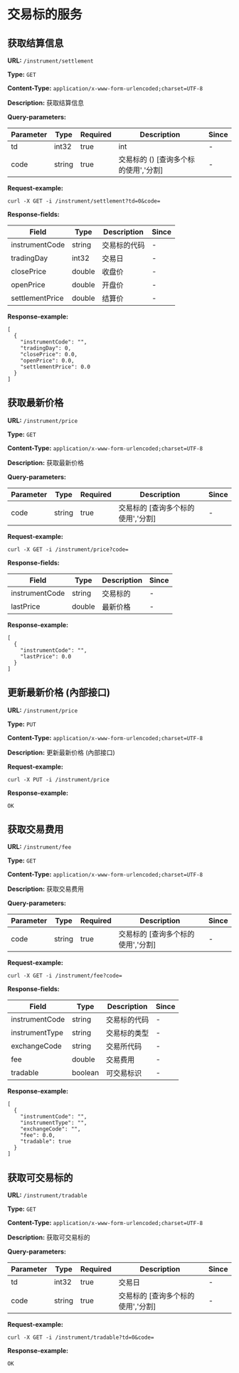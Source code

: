 
# 交易标的服务
## 获取结算信息

**URL:** `/instrument/settlement`

**Type:** `GET`


**Content-Type:** `application/x-www-form-urlencoded;charset=UTF-8`

**Description:** 获取结算信息



**Query-parameters:**

| Parameter | Type | Required | Description | Since |
|-----------|------|----------|-------------|-------|
|td|int32|true|    int|-|
|code|string|true|交易标的 () [查询多个标的使用','分割]|-|


**Request-example:**
```
curl -X GET -i /instrument/settlement?td=0&code=
```

**Response-fields:**

| Field | Type | Description | Since |
|-------|------|-------------|-------|
|instrumentCode|string|交易标的代码|-|
|tradingDay|int32|交易日|-|
|closePrice|double|收盘价|-|
|openPrice|double|开盘价|-|
|settlementPrice|double|结算价|-|

**Response-example:**
```
[
  {
    "instrumentCode": "",
    "tradingDay": 0,
    "closePrice": 0.0,
    "openPrice": 0.0,
    "settlementPrice": 0.0
  }
]
```

## 获取最新价格

**URL:** `/instrument/price`

**Type:** `GET`


**Content-Type:** `application/x-www-form-urlencoded;charset=UTF-8`

**Description:** 获取最新价格



**Query-parameters:**

| Parameter | Type | Required | Description | Since |
|-----------|------|----------|-------------|-------|
|code|string|true|交易标的 [查询多个标的使用','分割]|-|


**Request-example:**
```
curl -X GET -i /instrument/price?code=
```

**Response-fields:**

| Field | Type | Description | Since |
|-------|------|-------------|-------|
|instrumentCode|string|交易标的|-|
|lastPrice|double|最新价格|-|

**Response-example:**
```
[
  {
    "instrumentCode": "",
    "lastPrice": 0.0
  }
]
```

## 更新最新价格 (內部接口)

**URL:** `/instrument/price`

**Type:** `PUT`


**Content-Type:** `application/x-www-form-urlencoded;charset=UTF-8`

**Description:** 更新最新价格 (內部接口)





**Request-example:**
```
curl -X PUT -i /instrument/price
```

**Response-example:**
```
OK
```

## 获取交易费用

**URL:** `/instrument/fee`

**Type:** `GET`


**Content-Type:** `application/x-www-form-urlencoded;charset=UTF-8`

**Description:** 获取交易费用



**Query-parameters:**

| Parameter | Type | Required | Description | Since |
|-----------|------|----------|-------------|-------|
|code|string|true|交易标的 [查询多个标的使用','分割]|-|


**Request-example:**
```
curl -X GET -i /instrument/fee?code=
```

**Response-fields:**

| Field | Type | Description | Since |
|-------|------|-------------|-------|
|instrumentCode|string|交易标的代码|-|
|instrumentType|string|交易标的类型|-|
|exchangeCode|string|交易所代码|-|
|fee|double|交易费用|-|
|tradable|boolean|可交易标识|-|

**Response-example:**
```
[
  {
    "instrumentCode": "",
    "instrumentType": "",
    "exchangeCode": "",
    "fee": 0.0,
    "tradable": true
  }
]
```

## 获取可交易标的

**URL:** `/instrument/tradable`

**Type:** `GET`


**Content-Type:** `application/x-www-form-urlencoded;charset=UTF-8`

**Description:** 获取可交易标的



**Query-parameters:**

| Parameter | Type | Required | Description | Since |
|-----------|------|----------|-------------|-------|
|td|int32|true|    交易日|-|
|code|string|true|交易标的 [查询多个标的使用','分割]|-|


**Request-example:**
```
curl -X GET -i /instrument/tradable?td=0&code=
```

**Response-example:**
```
OK
```

